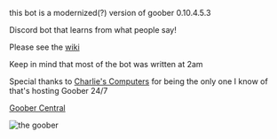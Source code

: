 this bot is a modernized(?) version of goober 0.10.4.5.3

Discord bot that learns from what people say!

Please see the [wiki](https://github.com/rock3tsprocket/cube/wiki)

Keep in mind that most of the bot was written at 2am


Special thanks to [Charlie's Computers](https://github.com/PowerPCFan) for being the only one I know of that's hosting Goober 24/7

[Goober Central](https://github.com/whatdidyouexpect/goober-central)

![the goober](https://goober.whatdidyouexpect.eu/imgs/goobs/goobs.png)

